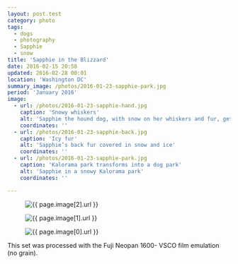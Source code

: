 ```yaml
---
layout: post.test
category: photo
tags:
  - dogs
  - photography
  - Sapphie
  - snow
title: 'Sapphie in the Blizzard'
date: 2016-02-15 20:58
updated: 2016-02-28 00:01
location: 'Washington DC'
summary_image: /photos/2016-01-23-sapphie-park.jpg
period: 'January 2016'
image:
  - url: /photos/2016-01-23-sapphie-hand.jpg
    caption: 'Snowy whiskers'
    alt: 'Sapphie the hound dog, with snow on her whiskers and fur, getting a pet'
    coordinates: ''
  - url: /photos/2016-01-23-sapphie-back.jpg
    caption: 'Icy fur'
    alt: 'Sapphie’s back fur covered in snow and ice'
    coordinates: ''
  - url: /photos/2016-01-23-sapphie-park.jpg
    caption: 'Kalorama park transforms into a dog park'
    alt: 'Sapphie in a snowy Kalorama park'
    coordinates: ''

---
```

<div class="photoset">

<figure class="figure-wide"><img src="{{ page.image[2].url }}" alt="{{ page.image[2].url }}"></figure>

<figure class="figure-grid"><img src="{{ page.image[1].url }}" alt="{{ page.image[1].url }}"></figure>

<figure class="figure-grid"><img src="{{ page.image[0].url }}" alt="{{ page.image[0].url }}"></figure>

</div>


This set was processed with the Fuji Neopan 1600- VSCO film emulation (no grain).
